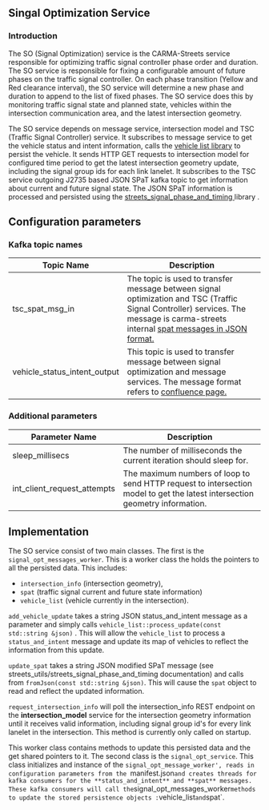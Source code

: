 ## Singal Optimization Service
### Introduction
The SO (Signal Optimization) service is the CARMA-Streets service responsible for optimizing traffic signal controller phase order and duration. The SO service is responsible for fixing a configurable amount of future phases on the traffic signal controller. On each phase transition (Yellow and Red clearance interval), the SO service will determine a new phase and duration to append to the list of fixed phases. The SO service does this by monitoring traffic signal state and planned state, vehicles within the intersection communication area, and the latest intersection geometry. 

The SO service depends on message service, intersection model and TSC (Traffic Signal Controller) service. It subscribes to message service to get the vehicle status and intent information, calls the [vehicle list library](https://github.com/usdot-fhwa-stol/carma-streets/tree/develop/streets_utils/streets_vehicle_list) to persist the vehicle. It sends HTTP GET requests to intersection model for configured time period to get the latest intersection geometry update, including the signal group ids for each link lanelet. It subscribes to the TSC service outgoing J2735 based JSON SPaT kafka topic to get information about current and future signal state. The JSON SPaT information is processed and persisted using the [streets_signal_phase_and_timing ](https://github.com/usdot-fhwa-stol/carma-streets/tree/develop/streets_utils/streets_signal_phase_and_timing) library .

## Configuration parameters
### Kafka topic names
| Topic Name      | Description |
| ------------    | ----------- |
| tsc_spat_msg_in | The topic is used to transfer message between signal optimization and  TSC (Traffic Signal Controller) services. The message is carma-streets internal [spat messages in JSON format.](https://github.com/usdot-fhwa-stol/carma-streets/tree/develop/streets_utils/streets_signal_phase_and_timing) 
| vehicle_status_intent_output | This topic is used to transfer message between signal optimization and message services. The message format refers to [confluence page.](https://usdot-carma.atlassian.net/wiki/spaces/CRMTSMO/pages/2182873096/CARMA+Streets+Message+Data+Collection) 

### Additional parameters
| Parameter Name | Description |
| -------------- | ----------- |
| sleep_millisecs | The number of milliseconds the current iteration should sleep for.| 
| int_client_request_attempts | The maximum numbers of loop to send HTTP request to intersection model to get the latest intersection geometry information.|

## Implementation
The SO service consist of two main classes. The first is the `signal_opt_messages_worker`. This is a worker class the holds the pointers to all the persisted data. This includes:
- `intersection_info` (intersection geometry), 
- `spat` (traffic signal current and future state information)
- `vehicle_list` (vehicle currently in the intersection).

 `add_vehicle_update` takes a string JSON status_and_intent message as a parameter and simply calls `vehicle_list::process_update(const std::string &json)` . This will allow the `vehicle_list` to process a `status_and_intent` message and update its map of vehicles to reflect the information from this update. 

`update_spat` takes a string JSON modified SPaT message (see streets_utils/streets_signal_phase_and_timing documentation) and calls from `fromJson(const std::string &json)`. This will cause the `spat` object to read and reflect the updated information.

`request_intersection_info` will poll the intersection_info REST endpoint on the **intersection_model** service for the intersection geometry information until it receives valid information, including signal group id's for every link lanelet in the intersection. This method is currently only called on startup.

This worker class contains methods to update this persisted data and the get shared pointers to it. The second class is the `signal_opt_service`. This class initializes and instance of the `signal_opt_message_worker', reads in configuration parameters from the `manifest.json` and creates threads for kafka consumers for the **status_and_intent** and **spat** messages. These kafka consumers will call the `signal_opt_messages_worker` methods to update the stored persistence objects : `vehicle_list` and `spat`.